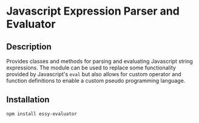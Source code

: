 Javascript Expression Parser and Evaluator
==========================================

Description
-------------------------------------
Provides classes and methods for parsing and evaluating Javascript string
expressions. The module can be used to replace some functionality provided by
Javascript's `eval` but also allows for custom operator and function definitions
to enable a custom pseudo programming language.

Installation
-------------------------------------

    npm install essy-evaluator
